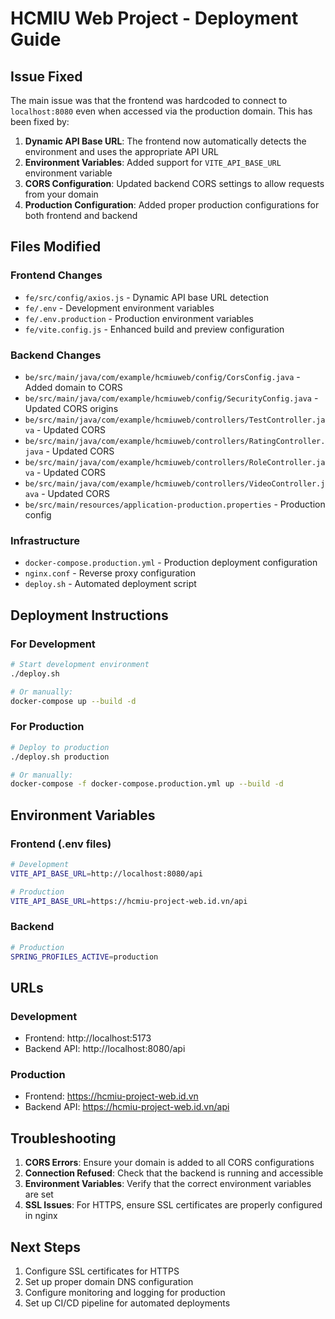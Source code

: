 # HCMIU Web Project - Deployment Guide

## Issue Fixed

The main issue was that the frontend was hardcoded to connect to `localhost:8080` even when accessed via the production domain. This has been fixed by:

1. **Dynamic API Base URL**: The frontend now automatically detects the environment and uses the appropriate API URL
2. **Environment Variables**: Added support for `VITE_API_BASE_URL` environment variable
3. **CORS Configuration**: Updated backend CORS settings to allow requests from your domain
4. **Production Configuration**: Added proper production configurations for both frontend and backend

## Files Modified

### Frontend Changes
- `fe/src/config/axios.js` - Dynamic API base URL detection
- `fe/.env` - Development environment variables
- `fe/.env.production` - Production environment variables
- `fe/vite.config.js` - Enhanced build and preview configuration

### Backend Changes
- `be/src/main/java/com/example/hcmiuweb/config/CorsConfig.java` - Added domain to CORS
- `be/src/main/java/com/example/hcmiuweb/config/SecurityConfig.java` - Updated CORS origins
- `be/src/main/java/com/example/hcmiuweb/controllers/TestController.java` - Updated CORS
- `be/src/main/java/com/example/hcmiuweb/controllers/RatingController.java` - Updated CORS
- `be/src/main/java/com/example/hcmiuweb/controllers/RoleController.java` - Updated CORS
- `be/src/main/java/com/example/hcmiuweb/controllers/VideoController.java` - Updated CORS
- `be/src/main/resources/application-production.properties` - Production config

### Infrastructure
- `docker-compose.production.yml` - Production deployment configuration
- `nginx.conf` - Reverse proxy configuration
- `deploy.sh` - Automated deployment script

## Deployment Instructions

### For Development
```bash
# Start development environment
./deploy.sh

# Or manually:
docker-compose up --build -d
```

### For Production
```bash
# Deploy to production
./deploy.sh production

# Or manually:
docker-compose -f docker-compose.production.yml up --build -d
```

## Environment Variables

### Frontend (.env files)
```bash
# Development
VITE_API_BASE_URL=http://localhost:8080/api

# Production
VITE_API_BASE_URL=https://hcmiu-project-web.id.vn/api
```

### Backend
```bash
# Production
SPRING_PROFILES_ACTIVE=production
```

## URLs

### Development
- Frontend: http://localhost:5173
- Backend API: http://localhost:8080/api

### Production
- Frontend: https://hcmiu-project-web.id.vn
- Backend API: https://hcmiu-project-web.id.vn/api

## Troubleshooting

1. **CORS Errors**: Ensure your domain is added to all CORS configurations
2. **Connection Refused**: Check that the backend is running and accessible
3. **Environment Variables**: Verify that the correct environment variables are set
4. **SSL Issues**: For HTTPS, ensure SSL certificates are properly configured in nginx

## Next Steps

1. Configure SSL certificates for HTTPS
2. Set up proper domain DNS configuration
3. Configure monitoring and logging for production
4. Set up CI/CD pipeline for automated deployments
